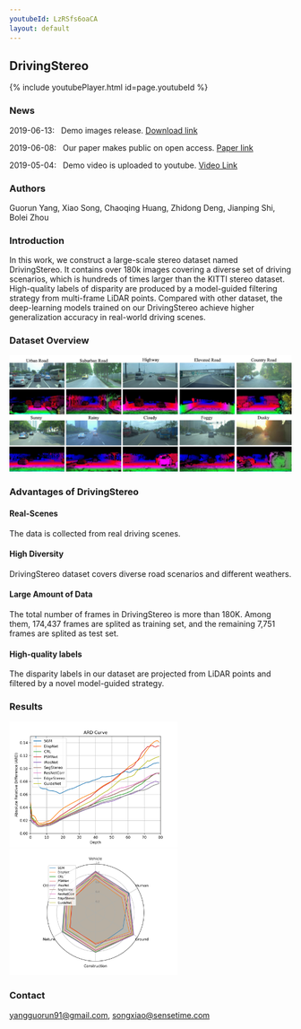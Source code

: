 ```yaml
---
youtubeId: LzRSfs6oaCA
layout: default
---
```


## DrivingStereo

{% include youtubePlayer.html id=page.youtubeId %}

### News

2019-06-13: &nbsp; Demo images release. [Download link](https://drive.google.com/open?id=1T_qjjtX6UvQtLsr03EtFhBz8ZIPII7WO)

2019-06-08: &nbsp; Our paper makes public on open access. [Paper link](http://openaccess.thecvf.com/content_CVPR_2019/papers/Yang_DrivingStereo_A_Large-Scale_Dataset_for_Stereo_Matching_in_Autonomous_Driving_CVPR_2019_paper.pdf)

2019-05-04: &nbsp; Demo video is uploaded to youtube. [Video Link](https://www.youtube.com/watch?v=LzRSfs6oaCA)

### Authors

Guorun Yang, Xiao Song, Chaoqing Huang, Zhidong Deng, Jianping Shi, Bolei Zhou

### Introduction

In this work, we construct a large-scale stereo dataset named DrivingStereo. It contains over 180k images covering a diverse set of driving scenarios, which is hundreds of times larger than the KITTI stereo dataset. High-quality labels of disparity are produced by a model-guided filtering strategy from multi-frame LiDAR points. Compared with other dataset, the deep-learning models trained on our DrivingStereo achieve higher generalization accuracy in real-world driving scenes.

### Dataset Overview

![Examples](images/drivingstereo_examples.jpg)

### Advantages of DrivingStereo

#### Real-Scenes 

The data is collected from real driving scenes.

#### High Diversity

DrivingStereo dataset covers diverse road scenarios and different weathers. 

#### Large Amount of Data

The total number of frames in DrivingStereo is more than 180K. Among them, 174,437 frames are splited as training set, and the remaining 7,751 frames are splited as test set. 

#### High-quality labels

The disparity labels in our dataset are projected from LiDAR points and filtered by a novel model-guided strategy.

### Results

<!-- ![KITTI Distance-Aware Metrics](images/distance_aware_ds_pretrain_kitti_eval.png) -->
<!-- ![DrivingStereo Distance-Aware Metrics](images/distance_aware_ds_pretrain_ds_eval.png) -->
<img src="images/distance_aware_ds_pretrain_ds_eval.png" width="300"> 
<img src="images/semantic_aware_ds_pretrain_ds_eval.png" width="300">


<!-- ![KITTI Semantic-Aware Metrics](images/semantic_aware_ds_pretrain_kitti_eval.png) -->
<!-- ![DrivingStereo Semantic-Aware Metrics](images/semantic_aware_ds_pretrain_ds_eval.png) -->

### Contact 

yangguorun91@gmail.com, songxiao@sensetime.com

